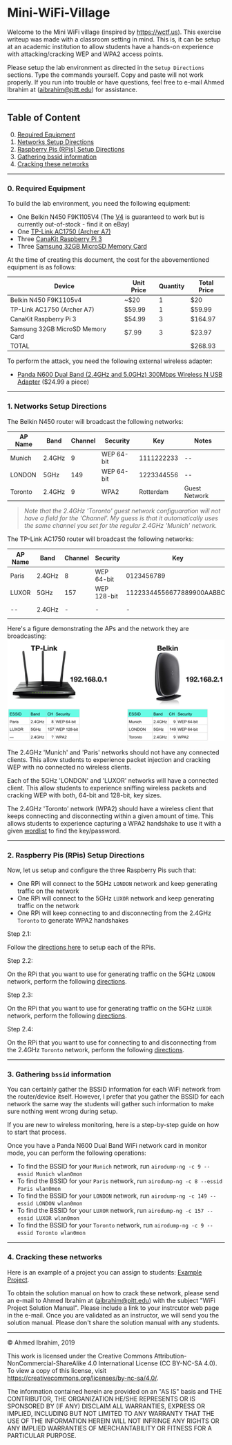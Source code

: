 # Mini-WiFi-Village

Welcome to the Mini WiFi village (inspired by https://wctf.us). This exercise writeup was made with a classroom setting in mind. This is, it can be setup at an academic institution to allow students have a hands-on experience with attacking/cracking WEP and WPA2 access points.

Please setup the lab environment as directed in the ```Setup Directions``` sections.
Type the commands yourself.
Copy and paste will not work properly.
If you run into trouble or have questions, feel free to e-mail Ahmed Ibrahim at (aibrahim@pitt.edu) for assistance.

---

## Table of Content

<ol start="0">
	<li><a href="#RequiredEquipment">Required Equipment</a></li>
	<li><a href="#Networks Setup Directions">Networks Setup Directions</a></li>
	<li><a href="#RPis Setup Directions">Raspberry Pis (RPis) Setup Directions</a></li>
	<li><a href="#bssid">Gathering bssid information</a></li>
	<li><a href="#cracking">Cracking these networks</a></li>
</ol>

---

<a name="RequiredEquipment"></a>
### 0. Required Equipment

To build the lab environment, you need the following equipment:

- One Belkin N450 F9K1105V4 (The [V4](./images/belkin-bottom.jpg) is guaranteed to work but is currently out-of-stock - find it on eBay)
- One [TP-Link AC1750 (Archer A7)](https://www.amazon.com/gp/product/B079JD7F7G/ref=ppx_yo_dt_b_asin_title_o07__o00_s00)
- Three [CanaKit Raspberry Pi 3](https://www.amazon.com/CanaKit-Raspberry-Premium-Clear-Supply/dp/B07BC7BMHY/ref=pd_ybh_a_10?_encoding=UTF8&psc=1&refRID=7WDD1BYXQ8EA6P5M6NNK)
- Three [Samsung 32GB MicroSD Memory Card](https://www.amazon.com/Samsung-MicroSD-Adapter-MB-ME32GA-AM/dp/B06XWN9Q99/ref=pd_bxgy_236_2?_encoding=UTF8&pd_rd_i=B06XWN9Q99&pd_rd_r=fdab07ed-106b-11e9-af29-9f1ba580f978&pd_rd_w=RIzg8&pd_rd_wg=5gnwN&pf_rd_p=6725dbd6-9917-451d-beba-16af7874e407&pf)

At the time of creating this document, the cost for the abovementioned equipment is as follows:

| Device | Unit Price | Quantity | Total Price |
| -- | -- | -- | -- |
| Belkin N450 F9K1105v4 | ~$20 | 1 | $20 |
| TP-Link AC1750 (Archer A7) | $59.99 | 1 | $59.99 |
| CanaKit Raspberry Pi 3 | $54.99 | 3 | $164.97 |
| Samsung 32GB MicroSD Memory Card | $7.99 | 3 | $23.97 |
| TOTAL |  |  | $268.93 |


To perform the attack, you need the following external wireless adapter:

- [Panda N600 Dual Band (2.4GHz and 5.0GHz) 300Mbps Wireless N USB Adapter](https://www.amazon.com/gp/product/B00U2SIS0O/ref=ppx_yo_dt_b_asin_title_o02__o00_s00?ie=UTF8&psc=1) ($24.99 a piece)

---

<a name="Networks Setup Directions"></a>
### 1. Networks Setup Directions

The Belkin N450 router will broadcast the following networks:

| AP Name | Band | Channel | Security | Key | Notes |
| -- | -- | -- | -- | -- | -- |
| Munich | 2.4GHz | 9 | WEP 64-bit | 1111222233 | -- |
| LONDON | 5GHz | 149 | WEP 64-bit | 1223344556 | -- |
| Toronto | 2.4GHz | 9 | WPA2 | Rotterdam | Guest Network |

> *Note that the 2.4GHz 'Toronto' guest network configuaration will not have a field for the 'Channel'. My guess is that it automatically uses the same channel you set for the regular 2.4GHz 'Munich' network.*

The TP-Link AC1750 router will broadcast the following networks:

| AP Name | Band | Channel | Security | Key | Notes |
| -- | -- | -- | -- | -- | -- |
| Paris | 2.4GHz | 8 | WEP 64-bit | 0123456789 | -- |
| LUXOR | 5GHz | 157 | WEP 128-bit | 11223344556677889900AABBCC | -- |
| -- | 2.4GHz | - | - | - | Guest Network |

Here's a figure demonstrating the APs and the network they are broadcasting:
![FIGURE 1](./images/image1.png)

The 2.4GHz 'Munich' and 'Paris' networks should not have any connected clients. This allow students to experience packet injection and cracking WEP with no connected no wireless clients.

Each of the 5GHz 'LONDON' and 'LUXOR' networks will have a connected client. This allow students to experience sniffing wireless packets and cracking WEP with both, 64-bit and 128-bit, key sizes.

The 2.4GHz 'Toronto' network (WPA2) should have a wireless client that keeps connecting and disconnecting within a given amount of time. This allows students to experience capturing a WPA2 handshake to use it with a given [wordlist](./resources/names.txt) to find the key/password.

---

<a name="RPis Setup Directions"></a>
### 2. Raspberry Pis (RPis) Setup Directions

Now, let us setup and configure the three Raspberry Pis such that:

- One RPi will connect to the 5GHz `LONDON` network and keep generating traffic on the network
- One RPi will connect to the 5GHz `LUXOR` network and keep generating traffic on the network
- One RPi will keep connecting to and disconnecting from the 2.4GHz `Toronto` to generate WPA2 handshakes

Step 2.1:

Follow the [directions here](rpi-initial-setup.md) to setup each of the RPis.

Step 2.2:

On the RPi that you want to use for generating traffic on the 5GHz `LONDON` network, perform the following [directions](rpi-LONDON.md).

Step 2.3:

On the RPi that you want to use for generating traffic on the 5GHz `LUXOR` network, perform the following [directions](rpi-LUXOR.md).

Step 2.4:

On the RPi that you want to use for connecting to and disconnecting from the 2.4GHz `Toronto` network, perform the following [directions](rpi-Toronto.md).

---

<a name="bssid"></a>
### 3. Gathering `bssid` information

You can certainly gather the BSSID information for each WiFi network from the router/device itself. However, I prefer that you gather the BSSID for each network the same way the students will gather such information to make sure nothing went wrong during setup.

If you are new to wireless monitoring, here is a step-by-step guide on how to start that process.

Once you have a Panda N600 Dual Band WiFi network card in monitor mode, you can perform the following operations:

- To find the BSSID for your `Munich` network, run `airodump-ng -c 9 --essid Munich wlan0mon`
- To find the BSSID for your `Paris` network, run `airodump-ng -c 8 --essid Paris wlan0mon`
- To find the BSSID for your `LONDON` network, run `airodump-ng -c 149 --essid LONDON wlan0mon`
- To find the BSSID for your `LUXOR` network, run `airodump-ng -c 157 --essid LUXOR wlan0mon`
- To find the BSSID for your `Toronto` network, run `airodump-ng -c 9 --essid Toronto wlan0mon`

---

<a name="cracking"></a>
### 4. Cracking these networks

Here is an example of a project you can assign to students: [Example Project](./resources/WiFi_Hacking_Project_Example.pdf).

To obtain the solution manual on how to crack these network, please send an e-mail to Ahmed Ibrahim at (aibrahim@pitt.edu) with the subject "WiFi Project Solution Manual". Please include a link to your instrcutor web page in the e-mail. Once you are validated as an instructor, we will send you the solution manual. Please don't share the solution manual with any students.

---

&copy; Ahmed Ibrahim, 2019

This work is licensed under the Creative Commons Attribution-NonCommercial-ShareAlike 4.0 International License (CC BY-NC-SA 4.0). To view a copy of this license, visit https://creativecommons.org/licenses/by-nc-sa/4.0/.

The information contained herein are provided on an "AS IS" basis and THE CONTRIBUTOR, THE ORGANIZATION HE/SHE REPRESENTS OR IS SPONSORED BY (IF ANY) DISCLAIM ALL WARRANTIES, EXPRESS OR IMPLIED, INCLUDING BUT NOT LIMITED TO ANY WARRANTY THAT THE USE OF THE INFORMATION HEREIN WILL NOT INFRINGE ANY RIGHTS OR ANY IMPLIED WARRANTIES OF MERCHANTABILITY OR FITNESS FOR A PARTICULAR PURPOSE.

